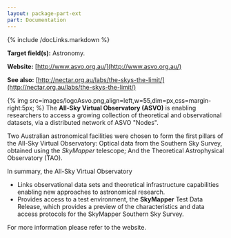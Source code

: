 ```yaml
---
layout: package-part-ext
part: Documentation
---
```

{% include /docLinks.markdown %}

**Target field(s):** Astronomy.

**Website:** [http://www.asvo.org.au/](http://www.asvo.org.au/)

**See also:** [http://nectar.org.au/labs/the-skys-the-limit/](http://nectar.org.au/labs/the-skys-the-limit/)

{% img src=images/logoAsvo.png,align=left,w=55,dim=px,css=margin-right:5px; %}
The **All-Sky Virtual Observatory (ASVO)** is enabling researchers to access a growing collection of theoretical and observational datasets, via a distributed network of ASVO "Nodes". 

Two Australian astronomical facilities were chosen to form the first pillars of the All-Sky Virtual Observatory: Optical data from the Southern Sky Survey, obtained using the *SkyMapper* telescope; And the Theoretical Astrophysical Observatory (TAO).

In summary, the All-Sky Virtual Observatory

* Links observational data sets and theoretical infrastructure capabilities enabling new approaches to astronomical research.
* Provides access to a test environment, the **SkyMapper** Test Data Release, which provides a preview of the characteristics and data access protocols for the SkyMapper Southern Sky Survey.


For more information please refer to the website.
